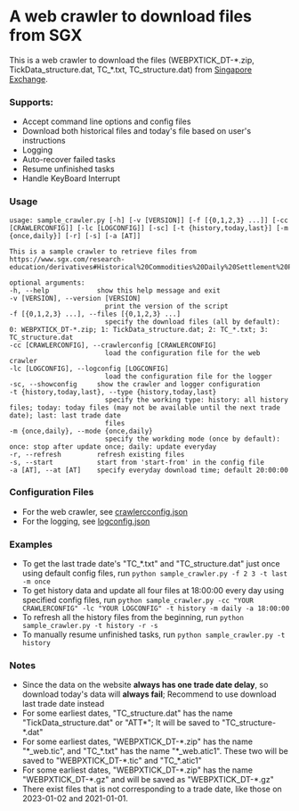 # A web crawler to download files from SGX

This is a web crawler to download the files (WEBPXTICK_DT-\*.zip, TickData_structure.dat, TC_\*.txt, TC_structure.dat) from [Singapore Exchange](https://www.sgx.com/research-education/derivatives#Historical%20Commodities%20Daily%20Settlement%20Price). 

### Supports:
- Accept command line options and config files
- Download both historical files and today's file based on
user's instructions
- Logging
- Auto-recover failed tasks
- Resume unfinished tasks
- Handle KeyBoard Interrupt

### Usage
    usage: sample_crawler.py [-h] [-v [VERSION]] [-f [{0,1,2,3} ...]] [-cc [CRAWLERCONFIG]] [-lc [LOGCONFIG]] [-sc] [-t {history,today,last}] [-m {once,daily}] [-r] [-s] [-a [AT]]

    This is a sample crawler to retrieve files from https://www.sgx.com/research-education/derivatives#Historical%20Commodities%20Daily%20Settlement%20Price

    optional arguments:
    -h, --help            show this help message and exit
    -v [VERSION], --version [VERSION]
                            print the version of the script
    -f [{0,1,2,3} ...], --files [{0,1,2,3} ...]
                            specify the download files (all by default): 0: WEBPXTICK_DT-*.zip; 1: TickData_structure.dat; 2: TC_*.txt; 3: TC_structure.dat
    -cc [CRAWLERCONFIG], --crawlerconfig [CRAWLERCONFIG]
                            load the configuration file for the web crawler
    -lc [LOGCONFIG], --logconfig [LOGCONFIG]
                            load the configuration file for the logger
    -sc, --showconfig     show the crawler and logger configuration
    -t {history,today,last}, --type {history,today,last}
                            specify the working type: history: all history files; today: today files (may not be available until the next trade date); last: last trade date     
                            files
    -m {once,daily}, --mode {once,daily}
                            specify the workding mode (once by default): once: stop after update once; daily: update everyday
    -r, --refresh         refresh existing files
    -s, --start           start from 'start-from' in the config file
    -a [AT], --at [AT]    specify everyday download time; default 20:00:00

### Configuration Files
- For the web crawler, see [crawlercconfig.json](./sgx_crawler/crawlerconfig.json)
- For the logging, see [logconfig.json](./sgx_crawler/logconfig.json)

### Examples
- To get the last trade date's "TC_\*.txt" and "TC_structure.dat" just once using default config files, run `python sample_crawler.py -f 2 3 -t last -m once`
- To get history data and update all four files at 18:00:00 every day using specified config files, run `python sample_crawler.py -cc "YOUR CRAWLERCONFIG" -lc "YOUR LOGCONFIG" -t history -m daily -a 18:00:00`
- To refresh all the history files from the beginning, run `python sample_crawler.py -t history -r -s`
- To manually resume unfinished tasks, run `python sample_crawler.py -t history`

### Notes
- Since the data on the website **always has one trade date delay**, so download today's data will **always fail**; Recommend to use download last trade date instead
- For some earliest dates, "TC_structure.dat" has the name "TickData_structure.dat" or "ATT\*"; It will be saved to "TC_structure-\*.dat"
- For some earliest dates, "WEBPXTICK_DT-\*.zip" has the name "\*\_web.tic", and "TC_\*.txt" has the name "\*\_web.atic1". These two will be saved to "WEBPXTICK_DT-\*.tic" and "TC_\*.atic1"
- For some earliest dates, "WEBPXTICK_DT-\*.zip" has the name "WEBPXTICK_DT-\*.gz" and will be saved as "WEBPXTICK_DT-\*.gz"
- There exist files that is not corresponding to a trade date, like those on 2023-01-02 and 2021-01-01.
